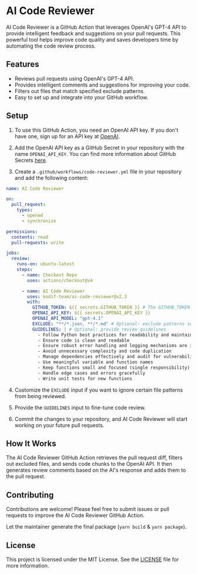 # AI Code Reviewer

AI Code Reviewer is a GitHub Action that leverages OpenAI's GPT-4 API to provide intelligent feedback and suggestions on
your pull requests. This powerful tool helps improve code quality and saves developers time by automating the code
review process.

## Features

- Reviews pull requests using OpenAI's GPT-4 API.
- Provides intelligent comments and suggestions for improving your code.
- Filters out files that match specified exclude patterns.
- Easy to set up and integrate into your GitHub workflow.

## Setup

1. To use this GitHub Action, you need an OpenAI API key. If you don't have one, sign up for an API key
   at [OpenAI](https://beta.openai.com/signup).

2. Add the OpenAI API key as a GitHub Secret in your repository with the name `OPENAI_API_KEY`. You can find more
   information about GitHub Secrets [here](https://docs.github.com/en/actions/reference/encrypted-secrets).

3. Create a `.github/workflows/code-reviewer.yml` file in your repository and add the following content:

```yaml
name: AI Code Reviewer

on:
  pull_request:
    types:
      - opened
      - synchronize

permissions:
  contents: read
  pull-requests: write

jobs:
  review:
    runs-on: ubuntu-latest
    steps:
      - name: Checkout Repo
        uses: actions/checkout@v4

      - name: AI Code Reviewer
        uses: kodif-team/ai-code-reviewer@v2.3
        with:
          GITHUB_TOKEN: ${{ secrets.GITHUB_TOKEN }} # The GITHUB_TOKEN is there by default so you just need to keep it like it is and not necessarily need to add it as secret as it will throw an error. [More Details](https://docs.github.com/en/actions/security-guides/automatic-token-authentication#about-the-github_token-secret)
          OPENAI_API_KEY: ${{ secrets.OPENAI_API_KEY }}
          OPENAI_API_MODEL: "gpt-4.1"
          EXCLUDE: "**/*.json, **/*.md" # Optional: exclude patterns separated by commas
          GUIDELINES: | # Optional: provide review guidelines
            - Follow Python best practices for readability and maintainability
            - Ensure code is clean and readable
            - Ensure robust error handling and logging mechanisms are in place
            - Avoid unnecessary complexity and code duplication
            - Manage dependencies effectively and audit for vulnerabilities
            - Use meaningful variable and function names
            - Keep functions small and focused (single responsibility)
            - Handle edge cases and errors gracefully
            - Write unit tests for new functions

```

4. Customize the `EXCLUDE` input if you want to ignore certain file patterns from being reviewed.
5. Provide the `GUIDELINES` input to fine-tune code review.

6. Commit the changes to your repository, and AI Code Reviewer will start working on your future pull requests.

## How It Works

The AI Code Reviewer GitHub Action retrieves the pull request diff, filters out excluded files, and sends code chunks to
the OpenAI API. It then generates review comments based on the AI's response and adds them to the pull request.

## Contributing

Contributions are welcome! Please feel free to submit issues or pull requests to improve the AI Code Reviewer GitHub
Action.

Let the maintainer generate the final package (`yarn build` & `yarn package`).

## License

This project is licensed under the MIT License. See the [LICENSE](LICENSE) file for more information.
